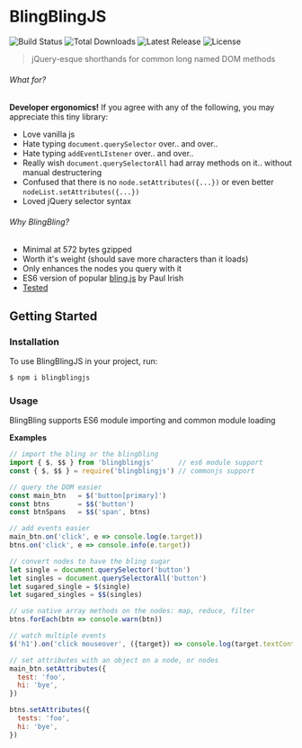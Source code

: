 # BlingBlingJS
<p style="text-align='center'">
  <img src="https://img.shields.io/travis/argyleink/blingblingjs/master.svg" alt="Build Status">
  <img src="https://img.shields.io/npm/dt/blingblingjs.svg" alt="Total Downloads">
  <img src="https://img.shields.io/npm/v/blingblingjs.svg" alt="Latest Release">
  <img src="https://img.shields.io/npm/l/blingblingjs.svg" alt="License">
</p>

> jQuery-esque shorthands for common long named DOM methods

###### What for?
**Developer ergonomics!** 
If you agree with any of the following, you may appreciate this tiny library:
* Love vanilla js
* Hate typing `document.querySelector` over.. and over.. 
* Hate typing `addEventLIstener` over.. and over..
* Really wish `document.querySelectorAll` had array methods on it.. without manual destructering
* Confused that there is no `node.setAttributes({...})` or even better `nodeList.setAttributes({...})`
* Loved jQuery selector syntax

###### Why BlingBling?
- Minimal at 572 bytes gzipped
- Worth it's weight (should save more characters than it loads)
- Only enhances the nodes you query with it
- ES6 version of popular [bling.js](https://gist.github.com/paulirish/12fb951a8b893a454b32) by Paul Irish
- [Tested](https://github.com/argyleink/blingblingjs/blob/master/src/index.test.js)

<!-- [START getstarted] -->
## Getting Started

### Installation

To use BlingBlingJS in your project, run:

```bash
$ npm i blingblingjs
```

### Usage

BlingBling supports ES6 module importing and common module loading

**Examples**
```js
// import the bling or the blingbling
import { $, $$ } from 'blingblingjs'      // es6 module support
const { $, $$ } = require('blingblingjs') // commonjs support

// query the DOM easier
const main_btn   = $('button[primary]')
const btns       = $$('button')
const btnSpans   = $$('span', btns)

// add events easier
main_btn.on('click', e => console.log(e.target))
btns.on('click', e => console.info(e.target))

// convert nodes to have the bling sugar
let single = document.querySelector('button')
let singles = document.querySelectorAll('button')
let sugared_single = $(single)
let sugared_singles = $$(singles)

// use native array methods on the nodes: map, reduce, filter
btns.forEach(btn => console.warn(btn))

// watch multiple events
$('h1').on('click mouseover', ({target}) => console.log(target.textContent))

// set attributes with an object on a node, or nodes
main_btn.setAttributes({
  test: 'foo',
  hi: 'bye',
})

btns.setAttributes({
  tests: 'foo',
  hi: 'bye',
})
```
